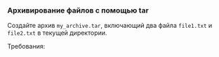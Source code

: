 
### Архивирование файлов с помощью tar

Создайте архив `my_archive.tar`, включающий два файла `file1.txt` и `file2.txt` в текущей директории.

Требования:
